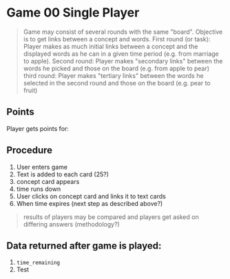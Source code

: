 # Game 00 Single Player

> Game may consist of several rounds with the same "board". Objective is to get links between a concept and words.
First round (or task): Player makes as much initial links between a concept and the displayed words as he can in a given time period (e.g. from marriage to apple).
Second round: Player makes "secondary links" between the words he picked and those on the board (e.g. from apple to pear)
third round: Player makes "tertiary links" between the words he selected in the second round and those on the board (e.g. pear to fruit)

## Points

Player gets points for:

## Procedure

1. User enters game
2. Text is added to each card (25?)
3. concept card appears
4. time runs down
5. User clicks on concept card and links it to text cards
6. When time expires (next step as described above?)
> results of players may be compared and players get asked on differing answers (methodology?)

## Data returned after game is played:

1. `time_remaining`
2. Test
